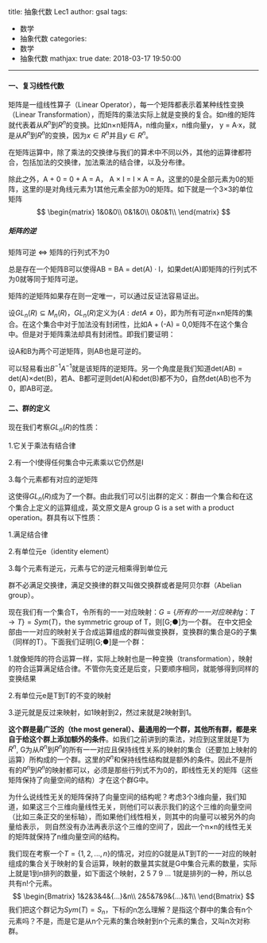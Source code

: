 title: 抽象代数 Lec1
author: gsal
tags:
  - 数学
  - 抽象代数
categories:
  - 数学
  - 抽象代数
mathjax: true
date: 2018-03-17 19:50:00
---
#### 一、复习线性代数

矩阵是一组线性算子（Linear Operator），每一个矩阵都表示着某种线性变换（Linear Transformation），而矩阵的乘法实际上就是变换的复合。如n维的矩阵就代表着从$R^n$到$R^n$的变换。比如n×n矩阵A，n维向量x，n维向量y，  y = A·x，就是从$R^n$到$R^n$的变换，因为$x\in R^n$并且$y\in R^n$。

在矩阵运算中，除了乘法的交换律与我们的算术中不同以外，其他的运算律都符合，包括加法的交换律，加法乘法的结合律，以及分布律。  

除此之外，A + 0 =  0 + A = A， A × I = I × A = A，这里的0是全部元素为0的矩阵，这里的I是对角线元素为1其他元素全部为0的矩阵。如下就是一个3×3的单位矩阵
$$
\begin{matrix}
1&0&0\\
0&1&0\\
0&0&1\\
\end{matrix}
$$
<!--more-->

##### 矩阵的逆  

矩阵可逆 <=> 矩阵的行列式不为0

总是存在一个矩阵B可以使得AB = BA = det(A) · I，如果det(A)即矩阵的行列式不为0就等同于矩阵可逆。  

矩阵的逆矩阵如果存在则一定唯一，可以通过反证法容易证出。

设$GL_n(R)\subseteq M_n(R)$，$GL_n(R)$定义为$\{A:detA\neq 0\}$，即为所有可逆n×n矩阵的集合。在这个集合中对于加法没有封闭性，比如A + (-A) = 0,0矩阵不在这个集合中。但是对于矩阵乘法却具有封闭性。即我们要证明：

设A和B为两个可逆矩阵，则AB也是可逆的。  

可以轻易看出$B^{-1}A^{-1}$就是该矩阵的逆矩阵。另一个角度是我们知道det(AB) = det(A)×det(B)，若A、B都可逆则det(A)和det(B)都不为0，自然det(AB)也不为0，即AB可逆。

#### 二、群的定义

现在我们考察$GL_n(R)$的性质：

1.它关于乘法有结合律

2.有一个I使得任何集合中元素乘以它仍然是I

3.每个元素都有对应的逆矩阵

这使得$GL_n(R)$成为了一个群。由此我们可以引出群的定义：群由一个集合和在这个集合上定义的运算组成，英文原文是A group G is a set with a product operation。群具有以下性质：

1.满足结合律

2.有单位元e（identity element）

3.每个元素有逆元，元素与它的逆元相乘得到单位元

群不必满足交换律，满足交换律的群又叫做交换群或者是阿贝尔群（Abelian group）。

现在我们有一个集合T，令所有的一一对应映射：$G= \{所有的一一对应映射 g：T→T\} = Sym(T)$，the symmetric group of T，则[G;●]为一个群。 在中文把全部由一一对应的映射关于合成运算组成的群叫做变换群，变换群的集合是G的子集（同样的T）。下面我们证明[G;●]是一个群：

1.就像矩阵的符合运算一样，实际上映射也是一种变换（transformation），映射的符合运算满足结合律。不管你先变还是后变，只要顺序相同，就能够得到同样的变换结果

2.有单位元e是T到T的不变的映射

3.逆元就是反过来映射，如1映射到2，然过来就是2映射到1。

**这个群是最广泛的（the most general）、最通用的一个群，其他所有群，都是来自于给这个群上添加额外的条件**。如我们之前讲到的乘法，对应到这里就是T为$R^n$, G为从$R^n$到$R^n$的所有一一对应且保持线性关系的映射的集合（还要加上映射的运算）所构成的一个群。这里的$R^n$和保持线性结构就是额外的条件。因此不是所有的$R^n$到$R^n$的映射都可以，必须是那些行列式不为0的，即线性无关的矩阵（这些矩阵保持了向量空间的结构）才在这个群G中。

为什么说线性无关的矩阵保持了向量空间的结构呢？考虑3个3维向量，我们知道，如果这三个三维向量线性无关，则他们可以表示我们的这个三维的向量空间（比如三条正交的坐标轴），而如果他们线性相关，则其中的向量可以被另外的向量给表示， 则自然没有办法再表示这个三维的空间了，因此一个n×n的线性无关的矩阵就保持了n维向量空间的结构。

我们现在考察一个$T=\{1,2,...,n\}$的情况，对应的G就是从T到T的一一对应的映射组成的集合关于映射的复合运算，映射的数量其实就是G中集合元素的数量，实际上就是1到n排列的数量，如下面这个映射，2 5 7 9 ... 1就是排列的一种，所以总共有n!个元素。
$$
\begin{Bmatrix}
1&2&3&4&{...}&n\\
2&5&7&9&{...}&1\\
\end{Bmatrix}
$$
我们把这个群记为$Sym(T)=S_n$，下标的n怎么理解？是指这个群中的集合有n个元素吗？不是，而是它是从n个元素的集合映射到n个元素的集合，又叫n次对称群。